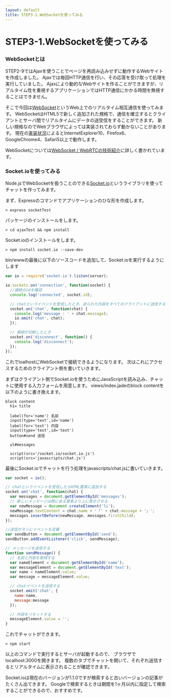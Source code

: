 ```yaml
---
layout: default
title: STEP3-1.WebSocketを使ってみる
---
```

# STEP3-1.WebSocketを使ってみる

### WebSocketとは
STEP2-9ではAjaxを使うことでページを再読み込みせずに動作するWebサイトを作成しました。
Ajaxでは毎回HTTP通信を行い、その応答を受け取って処理を実行していました。
Ajaxにより動的なWebサイトを作ることができますが、リアルタイム性を重視するアプリケーションではHTTP通信にかかる時間を無視することはできません。

そこで今回は[WebSocket](http://ja.wikipedia.org/wiki/WebSocket)というWeb上でのリアルタイム相互通信を使ってみます。
WebSocketはHTML5で新しく追加された規格で、通信を確立するとクライアントとサーバ間でリアルタイムにデータの送受信をすることができます。
新しい規格なのでWebブラウザによっては実装されておらず動かないことがあります。
現在の[実装状況](http://ja.wikipedia.org/wiki/WebSocket#.E5.AE.9F.E8.A3.85.E7.8A.B6.E6.B3.81)によるとInternetExplorer10、Firefox6、GoogleChrome4、Safari5以上で動作します。

WebSocketについては[WebSocket / WebRTCの技術紹介](http://www.slideshare.net/mawarimichi/websocketwebrtc?qid=32be5242-8125-4949-abd9-9543000c397a&v=qf1&b=&from_search=12)に詳しく書かれています。

### Socket.ioを使ってみる
Node.jsでWebSocketを扱うことのできる[Socket.io](http://socket.io)というライブラリを使ってチャットを作ってみます。

まず、Expressのコマンドでアプリケーションのひな形を作成します。

```
> express socketTest
```

パッケージのインストールをします。

```
> cd ajaxTest && npm install
```

Socket.ioのインストールをします。

```
> npm install socket.io --save-dev
```

bin/wwwの最後に以下のソースコードを追加して、Socket.ioを実行するようにします

```js
var io = require('socket.io').listen(server);

io.sockets.on('connection', function(socket) {
  //接続のidを確認
  console.log('connected', socket.id);

  // chatというイベントを受信したとき、送られた内容をすべてのクライアントに送信する
  socket.on('chat', function(chat) {
    console.log('message : ' + chat.message);
    io.emit('chat', chat);
  });

  // 接続が切断したとき
  socket.on('disconnect', function() {
    console.log('disconnect');
  });
});
```
これでloalhostにWebSocketで接続できるようになります。
次はこれにアクセスするためのクライアント側を書いていきます。

まずはクライアント側でSocket.ioを使うためにJavaScriptを読み込み、チャットに使用する入力フォームを用意します。
views/index.jadeのblock contentを以下のように書き換えます。

```jade
block content
  h1= title

  label(for='name') 名前
  input(type='text',id='name')
  label(for='text') 内容
  input(type='text',id='text')
  button#send 送信

  ul#messages

  script(src='/socket.io/socket.io.js')
  script(src='javascripts/chat.js')

```
最後にSocket.ioでチャットを行う処理をjavascripts/chat.jsに書いていきます。

```js
var socket = io();

// chatというイベントを受信したらHTML要素に追加する
socket.on('chat', function(chat) {
  var messages = document.getElementById('messages');
  // 新しいメッセージは既にある要素より上に表示させる
  var newMessage = document.createElement('li');
  newMessage.textContent = chat.name + '「' + chat.message + '」';
  messages.insertBefore(newMessage, messages.firstChild);
});

//送信ボタンにイベントを定義
var sendButton = document.getElementById('send');
sendButton.addEventListener('click', sendMessage);

// メッセージを送信する
function sendMessage() {
  // 名前と内容を取得する
  var nameElement = document.getElementById('name');
  var messageElement = document.getElementById('text');
  var name = nameElement.value;
  var message = messageElement.value;

  // chatイベントを送信する
  socket.emit('chat', {
    name:name,
    message:message
  });

  // 内容をリセットする
  messageElement.value = '';
}
```
これでチャットができます。

```
> npm start
```
以上のコマンドで実行するとサーバが起動するので、
ブラウザでlocalhost:3000を開きます。
複数のタブでチャットを開いて、それぞれ送信するとリアルタイムに表示されることが確認できます。

Socket.ioは現在のバージョンが1.1.0ですが検索すると古いバージョンの記事がたくさん出てきます。
Googleで検索するときは期間を1ヶ月以内に指定して検索することができるので、おすすめです。
